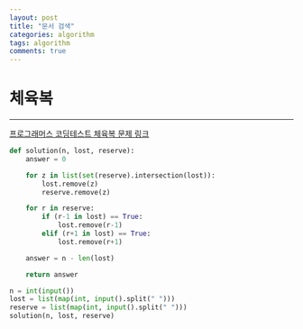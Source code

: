 ```yaml
---
layout: post
title: "문서 검색"
categories: algorithm
tags: algorithm
comments: true
---
```


# 체육복

---

[프로그래머스 코딩테스트 체육복 문제 링크](https://programmers.co.kr/learn/courses/30/lessons/42862?language=python3)

```python
def solution(n, lost, reserve):
    answer = 0

    for z in list(set(reserve).intersection(lost)):
        lost.remove(z)
        reserve.remove(z)

    for r in reserve:
        if (r-1 in lost) == True:
            lost.remove(r-1)
        elif (r+1 in lost) == True:
            lost.remove(r+1)

    answer = n - len(lost)

    return answer

n = int(input())
lost = list(map(int, input().split(" ")))
reserve = list(map(int, input().split(" ")))
solution(n, lost, reserve)
```
